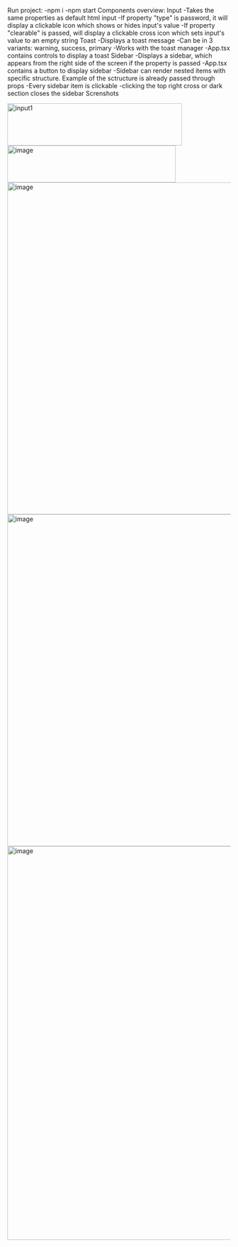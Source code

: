 Run project:
  -npm i
  -npm start
Components overview:
  Input
    -Takes the same properties as default html input
    -If property "type" is password, it will display a clickable icon which shows or hides input's value
    -If property "clearable" is passed, will display a clickable cross icon which sets input's value to an empty string
  Toast
    -Displays a toast message
    -Can be in 3 variants: warning, success, primary
    -Works with the toast manager
    -App.tsx contains controls to display a toast
  Sidebar
    -Displays a sidebar, which appears from the right side of the screen if the property is passed
    -App.tsx contains a button to display sidebar
    -Sidebar can render nested items with specific structure. Example of the sctructure is already passed through props
    -Every sidebar item is clickable
    -clicking the top right cross or dark section closes the sidebar
Screnshots

<img width="394" height="95" alt="input1" src="https://github.com/user-attachments/assets/ddf61dc2-826c-46c3-b29a-1c8625b6e849" />
<img width="380" height="83" alt="image" src="https://github.com/user-attachments/assets/9a410b3b-900d-47b4-9207-4251d9783d1f" />

<img width="757" height="747" alt="image" src="https://github.com/user-attachments/assets/5596ba7c-b6d4-4214-b8f6-2ae5fa1e3d1e" />
<img width="756" height="747" alt="image" src="https://github.com/user-attachments/assets/a53cb7f1-eb97-49cb-91c5-e58894a14e45" />

<img width="1920" height="886" alt="image" src="https://github.com/user-attachments/assets/66e9d0f3-e49b-4f59-b4b8-b0abc1fe7792" />
